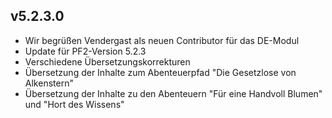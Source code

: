 ## v5.2.3.0
* Wir begrüßen Vendergast als neuen Contributor für das DE-Modul
* Update für PF2-Version 5.2.3
* Verschiedene Übersetzungskorrekturen
* Übersetzung der Inhalte zum Abenteuerpfad "Die Gesetzlose von Alkenstern"
* Übersetzung der Inhalte zu den Abenteuern "Für eine Handvoll Blumen" und "Hort des Wissens"